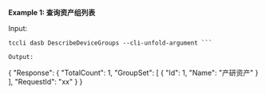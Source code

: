 **Example 1: 查询资产组列表**



Input: 

```
tccli dasb DescribeDeviceGroups --cli-unfold-argument ```

Output: 
```
{
    "Response": {
        "TotalCount": 1,
        "GroupSet": [
            {
                "Id": 1,
                "Name": "产研资产"
            }
        ],
        "RequestId": "xx"
    }
}
```

